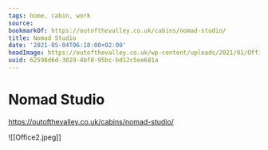 ```yaml
---
tags: home, cabin, work
source:
bookmarkOf: https://outofthevalley.co.uk/cabins/nomad-studio/
title: Nomad Studio
date: '2021-05-04T06:18:00+02:00'
headImage: https://outofthevalley.co.uk/wp-content/uploads/2021/01/Office2.jpg
uuid: 62598d6d-3029-4bf8-95bc-bd12c5ee681a
---
```


# Nomad Studio
https://outofthevalley.co.uk/cabins/nomad-studio/

![[Office2.jpeg]]
